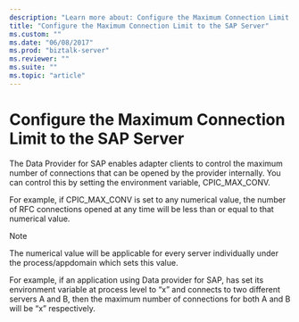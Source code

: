 ```yaml
---
description: "Learn more about: Configure the Maximum Connection Limit to the SAP Server"
title: "Configure the Maximum Connection Limit to the SAP Server"
ms.custom: ""
ms.date: "06/08/2017"
ms.prod: "biztalk-server"
ms.reviewer: ""
ms.suite: ""
ms.topic: "article"
---
```

# Configure the Maximum Connection Limit to the SAP Server
The Data Provider for SAP enables adapter clients to control the maximum number of connections that can be opened by the provider internally. You can control this by setting the environment variable, CPIC_MAX_CONV.  
  
 For example, if CPIC_MAX_CONV is set to any numerical value, the number of RFC connections opened at any time will be less than or equal to that numerical value.  
  
> [!NOTE]
>  The numerical value will be applicable for every server individually under the process/appdomain which sets this value.  
  
 For example, if an application using Data provider for SAP, has set its environment variable at process level to “x” and connects to two different servers A and B, then the maximum number of connections for both A and B will be “x” respectively.
